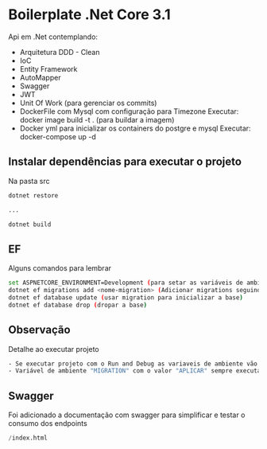# Boilerplate .Net Core 3.1

Api em .Net contemplando:

- Arquitetura DDD - Clean
- IoC
- Entity Framework
- AutoMapper
- Swagger
- JWT
- Unit Of Work (para gerenciar os commits)
- DockerFile com Mysql com configuração para Timezone
  Executar: docker image build -t <nome-imagem> . (para buildar a imagem)
- Docker yml para inicializar os containers do postgre e mysql
  Executar: docker-compose up -d

## Instalar dependências para executar o projeto

Na pasta src

```bash
dotnet restore

...

dotnet build
```

## EF

Alguns comandos para lembrar

```bash
set ASPNETCORE_ENVIRONMENT=Development (para setar as variáveis de ambiente)
dotnet ef migrations add <nome-migration> (Adicionar migrations seguindo MyContext)
dotnet ef database update (usar migration para inicializar a base)
dotnet ef database drop (dropar a base)
```

## Observação

Detalhe ao executar projeto

```bash
- Se executar projeto com o Run and Debug as variaveis de ambiente vão estar setadas no launch.json. Caso rodar com dotnet run, lembrar de setar as variáveis
- Variável de ambiente "MIGRATION" com o valor "APLICAR" sempre executa a migration ao executar o projeto, caso não queria, apenas mudar o valor dessa migration
```

## Swagger

Foi adicionado a documentação com swagger para simplificar e testar o consumo dos endpoints

```python
/index.html
```
